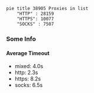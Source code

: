 
```mermaid
pie title 38905 Proxies in list
    "HTTP" : 28159
    "HTTPS": 10077
    "SOCKS" : 7507
```

### Some Info
#### Average Timeout

- mixed: 4.0s
- http: 2.3s
- https: 8.2s
- socks: 6.5s
